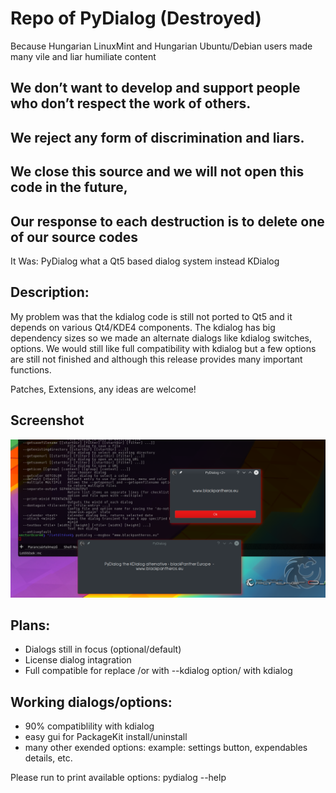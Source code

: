 # Repo of PyDialog (Destroyed)
Because Hungarian LinuxMint and Hungarian Ubuntu/Debian users made many vile and liar humiliate content

## We don’t want to develop and support people who don’t respect the work of others.
## We reject any form of discrimination and liars.
## We close this source and we will not open this code in the future,
## Our response to each destruction is to delete one of our source codes

It Was: PyDialog what a Qt5 based dialog system instead KDialog


Description: 
------------

My problem was that the kdialog code is still not ported to Qt5 and it depends on various Qt4/KDE4 components. 
The kdialog has big dependency sizes so we made an alternate dialogs like kdialog switches, options. 
We would still like full compatibility with kdialog but a few options are still not finished and although this release provides many important functions.

Patches, Extensions, any ideas are welcome!

Screenshot
-----------

<img src="screenshot.png" alt="screenshot"> 

Plans:
------
- Dialogs still in focus (optional/default)
- License dialog intagration
- Full compatible for replace /or with --kdialog option/ with kdialog

Working dialogs/options:
------------------------
- 90% compatiblility with kdialog
- easy gui for PackageKit install/uninstall
- many other exended options: example: settings button, expendables details, etc.

Please run to print available options: pydialog --help
